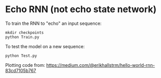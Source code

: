 # Echo RNN (not echo state network)

To train the RNN to "echo" an input sequence:
```
mkdir checkpoints
python Train.py
```

To test the model on a new sequence:
```
python Test.py
```

Plotting code from: <https://medium.com/@erikhallstrm/hello-world-rnn-83cd7105b767>

